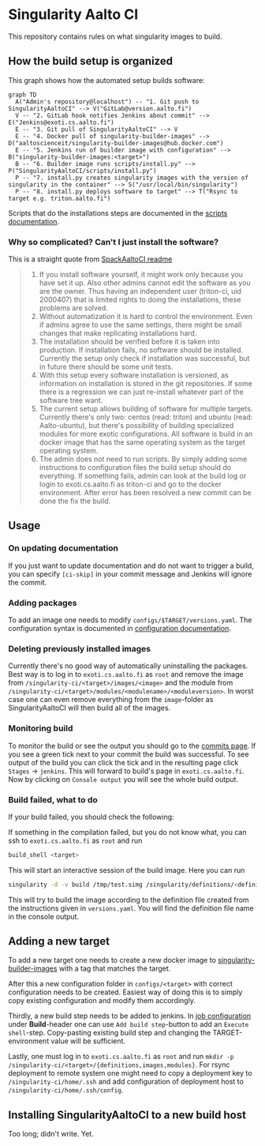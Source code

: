 # Singularity Aalto CI

This repository contains rules on what singularity images to build.

## How the build setup is organized

This graph shows how the automated setup builds software:

```mermaid
graph TD
  A("Admin's repository@localhost") -- "1. Git push to SingularityAaltoCI" --> V("GitLab@version.aalto.fi")
  V -- "2. GitLab hook notifies Jenkins about commit" --> E("Jenkins@exoti.cs.aalto.fi")
  E -- "3. Git pull of SingularityAaltoCI" --> V
  E -- "4. Docker pull of singularity-builder-images" --> D("aaltoscienceit/singularity-builder-images@hub.docker.com")
  E -- "5. Jenkins run of builder image with configuration" --> B("singularity-builder-images:<target>")
  B -- "6. Builder image runs scripts/install.py" --> P("SingularityAaltoCI/scripts/install.py")
  P -- "7. install.py creates singularity images with the version of singularity in the container" --> S("/usr/local/bin/singularity")
  P -- "8. install.py deploys software to target" --> T("Rsync to target e.g. triton.aalto.fi")
```

Scripts that do the installations steps are documented in the
[scripts documentation](scripts/SCRIPTS.md).

### Why so complicated? Can't I just install the software?

This is a straight quote from 
[SpackAaltoCI readme](https://version.aalto.fi/gitlab/AaltoScienceIT/SpackAaltoCI/blob/master/README.md)

> 1. If you install software yourself, it might work only because you have set it
> up. Also other admins cannot edit the software as you are the owner. Thus
> having an independent user (triton-ci, uid 2000407) that is limited rights to 
> doing the installations, these problems are solved.
> 2. Without automatization it is hard to control the environment. Even if admins
> agree to use the same settings, there might be small changes that make
> replicating installations hard.
> 3. The installation should be verified before it is taken into production. If
> installation fails, no software should be installed. Currently the setup only
> check if installation was successful, but in future there should be some unit
> tests.
> 4. With this setup every software installation is versioned, as information on
> installation is stored in the git repositories. If some there is a regression 
> we can just re-install whatever part of the software tree want.
> 5. The current setup allows building of software for multiple targets.
> Currently there's only two: centos (read: triton) and ubuntu (read: 
> Aalto-ubuntu), but there's possibility of building specialized modules for
> more exotic configurations. All software is build in an docker image that has
> the same operating system as the target operating system.
> 6. The admin does not need to run scripts. By simply adding some instructions
> to configuration files the build setup should do everything. If something
> fails, admin can look at the build log or login to exoti.cs.aalto.fi as 
> triton-ci and go to the docker environment. After error has been resolved
> a new commit can be done the fix the build.

## Usage

### On updating documentation

If you just want to update documentation and do not want to trigger a build, 
you can specify `[ci-skip]` in your commit message and Jenkins will ignore
the commit.

### Adding packages

To add an image one needs to modify `configs/$TARGET/versions.yaml`.
The configuration syntax is documented in 
[configuration documentation](configs/CONFIG.md).

### Deleting previously installed images

Currently there's no good way of automatically uninstalling the packages.
Best way is to log in to `exoti.cs.aalto.fi` as `root` and remove the 
image from 
`/singularity-ci/<target>/images/<image>` and the module from
`/singularity-ci/<target>/modules/<modulename>/<moduleversion>`. In worst case
one can even remove everything from the `image`-folder as SingularityAaltoCI 
will then build all of the images.

### Monitoring build

To monitor the build or see the output you should go to the
[commits page](https://version.aalto.fi/gitlab/AaltoScienceIT/SingularityAaltoCI/commits/master).
If you see a green tick next to your commit the build was successful. To see
output of the build you can click the tick and in the resulting page click
`Stages` -> `jenkins`. This will forward to build's page in `exoti.cs.aalto.fi`.
Now by clicking on `Console output` you will see the whole build output.

### Build failed, what to do

If your build failed, you should check the following:

If something in the compilation failed, but you do not know what, you can ssh to
`exoti.cs.aalto.fi` as `root` and run

```sh
build_shell <target>
```

This will start an interactive session of the build image.
Here you can run

```sh
singularity -d -v build /tmp/test.simg /singularity/definitions/<definition file>
```

This will try to build the image according to the definition file created from
the instructions given in `versions.yaml`. You will find the definition file name
in the console output.

## Adding a new target

To add a new target one needs to create a new docker image to
[singularity-builder-images](https://hub.docker.com/r/aaltoscienceit/singularity-builder-images)
with a tag that matches the target.

After this a new configuration folder in `configs/<target>` with correct
configuration needs to be created. Easiest way of doing this is to simply
copy existing configuration and modify them accordingly.

Thirdly, a new build step needs to be added to jenkins. In
[job configuration](https://exoti.cs.hut.fi/job/SingularityAaltoCI/configure) under
**Build**-header one can use `Add build step`-button to add an
`Execute shell`-step. Copy-pasting existing build step and changing the
TARGET-environment value will be sufficient.

Lastly, one must log in to `exoti.cs.aalto.fi` as `root` and run 
`mkdir -p /singularity-ci/<target>/{definitions,images,modules}`. For rsync
deployment to remote system one might need to copy a deployment key to 
`/singularity-ci/home/.ssh` and add configuration of deployment host to 
`/singularity-ci/home/.ssh/config`.

## Installing SingularityAaltoCI to a new build host

Too long; didn't write. Yet.
